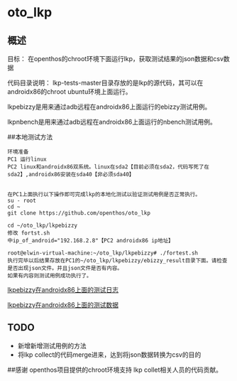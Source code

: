 # oto_lkp

## 概述
目标： 在openthos的chroot环境下面运行lkp，获取测试结果的json数据和csv数据

代码目录说明：
lkp-tests-master目录存放的是lkp的源代码，其可以在androidx86的chroot ubuntu环境上面运行。

lkpebizzy是用来通过adb远程在androidx86上面运行的ebizzy测试用例。 

lkpnbench是用来通过adb远程在androidx86上面运行的nbench测试用例。 

##本地测试方法
```
环境准备
PC1 运行linux 
PC2 linux和androidx86双系统。linux在sda2【目前必须在sda2，代码写死了在sda2】,androidx86安装在sda40【非必须sda40】


在PC1上面执行以下操作即可完成lkp的本地化测试以验证测试用例是否正常执行。
su - root
cd ~
git clone https://github.com/openthos/oto_lkp

cd ~/oto_lkp/lkpebizzy
修改 fortst.sh
中ip_of_android="192.168.2.8"【PC2 androidx86 ip地址】

root@elwin-virtual-machine:~/oto_lkp/lkpebizzy# ./fortest.sh 
执行完毕以后结果存放在PC1的~/oto_lkp/lkpebizzy/ebizzy_result目录下面。请检查是否出现json文件。并且json文件是否有内容。
如果有内容则测试用例成功执行了。
```

[lkpebizzy在androidx86上面的测试日志](https://github.com/openthos/oto_lkp/blob/master/lkpebizzy_test_log.txt) 

[lkpebizzy在androidx86上面的测试数据](https://github.com/openthos/oto_lkp/tree/master/lkpebizzy/ebizzy_result)

## TODO
- 新增新增测试用例的方法
- 将lkp collect的代码merge进来，达到将json数据转换为csv的目的

##感谢
  openthos项目提供的chroot环境支持
  lkp collet相关人员的代码贡献。

